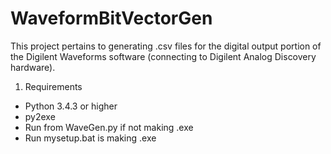 # WaveformBitVectorGen
This project pertains to generating .csv files for the digital output portion of the Digilent Waveforms software (connecting to Digilent Analog Discovery hardware).
  1. Requirements
 * Python 3.4.3 or higher
 * py2exe
 * Run from WaveGen.py if not making .exe
 * Run mysetup.bat is making .exe
